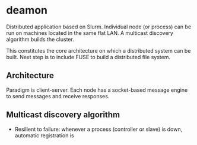 # deamon
Distributed application based on Slurm. Individual node (or process) can be run on machines located 
in the same flat LAN. A multicast discovery algorithm builds the cluster.

This constitutes the core architecture on which a distributed system can be built. Next 
step is to include FUSE to build a distributed file system.

## Architecture
Paradigm is client-server. Each node has a socket-based message engine to send messages and 
receive responses.

## Multicast discovery algorithm
- Resilient to failure: whenever a process (controller or slave) is down, automatic 
registration is
